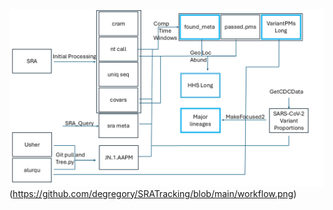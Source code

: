 ![logo](https://github.com/degregory/SRATracking/blob/main/workflow.png)(https://github.com/degregory/SRATracking/blob/main/workflow.png)

